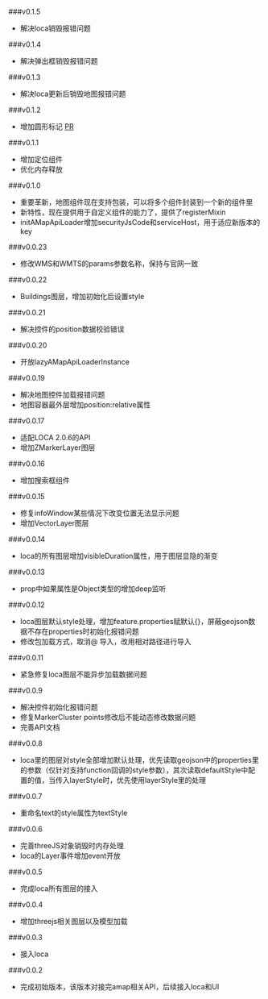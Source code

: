 ###v0.1.5
* 解决loca销毁报错问题

###v0.1.4
* 解决弹出框销毁报错问题

###v0.1.3
* 解决loca更新后销毁地图报错问题

###v0.1.2
* 增加圆形标记 [PR](https://gitee.com/guyangyang/vue-amap/pulls/1)

###v0.1.1
* 增加定位组件
* 优化内存释放

###v0.1.0
* 重要革新，地图组件现在支持包装，可以将多个组件封装到一个新的组件里
* 新特性，现在提供用于自定义组件的能力了，提供了registerMixin
* initAMapApiLoader增加securityJsCode和serviceHost，用于适应新版本的key

###v0.0.23
* 修改WMS和WMTS的params参数名称，保持与官网一致

###v0.0.22
* Buildings图层，增加初始化后设置style

###v0.0.21
* 解决控件的position数据校验错误

###v0.0.20
* 开放lazyAMapApiLoaderInstance

###v0.0.19
* 解决地图控件加载报错问题
* 地图容器最外层增加position:relative属性

###v0.0.17
* 适配LOCA 2.0.6的API
* 增加ZMarkerLayer图层

###v0.0.16
* 增加搜索框组件

###v0.0.15
* 修复infoWindow某些情况下改变位置无法显示问题
* 增加VectorLayer图层

###v0.0.14
* loca的所有图层增加visibleDuration属性，用于图层显隐的渐变

###v0.0.13
* prop中如果属性是Object类型的增加deep监听

###v0.0.12
* loca图层默认style处理，增加feature.properties赋默认{}，屏蔽geojson数据不存在properties时初始化报错问题
* 修改包加载方式，取消@ 导入，改用相对路径进行导入

###v0.0.11
* 紧急修复loca图层不能异步加载数据问题

###v0.0.9
* 解决控件初始化报错问题
* 修复MarkerCluster  points修改后不能动态修改数据问题
* 完善API文档

###v0.0.8
* loca里的图层对style全部增加默认处理，优先读取geojson中的properties里的参数（仅针对支持function回调的style参数），其次读取defaultStyle中配置的值，当传入layerStyle时，优先使用layerStyle里的处理

###v0.0.7
* 重命名text的style属性为textStyle

###v0.0.6
* 完善threeJS对象销毁时内存处理
* loca的Layer事件增加event开放

###v0.0.5
* 完成loca所有图层的接入

###v0.0.4
* 增加threejs相关图层以及模型加载

###v0.0.3
* 接入loca

###v0.0.2
* 完成初始版本，该版本对接完amap相关API，后续接入loca和UI
